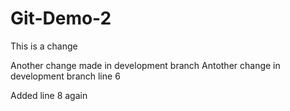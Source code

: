 # Git-Demo-2

This is a change

Another change made in development branch
Antother change in development branch line 6

Added line 8 again
